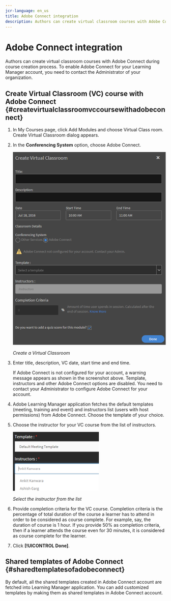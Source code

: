 ```yaml
---
jcr-language: en_us
title: Adobe Connect integration
description: Authors can create virtual classroom courses with Adobe Connect during course creation process. To enable Adobe Connect for your Learning Manager account, you need to contact the Administrator of your organization.
---
```



# Adobe Connect integration

Authors can create virtual classroom courses with Adobe Connect during course creation process. To enable Adobe Connect for your Learning Manager account, you need to contact the Administrator of your organization. 

## Create Virtual Classroom (VC) course with Adobe Connect {#createvirtualclassroomvccoursewithadobeconnect}

1. In My Courses page, click Add Modules and choose Virtual Class room. Create Virtual Classroom dialog appears.   
1. In the **Conferencing System** option, choose Adobe Connect.

   ![](assets/create-vc-author.png)

   *Create a Virtual Classroom*

1. Enter title, description, VC date, start time and end time.

   If Adobe Connect is not configured for your account, a warning message appears as shown in the screenshot above. Template, instructors and other Adobe Connect options are disabled. You need to contact your Administrator to configure Adobe Connect for your account. 

1. Adobe Learning Manager application fetches the default templates (meeting, training and event) and instructors list (users with host permissions) from Adobe Connect. Choose the template of your choice.
1. Choose the instructor for your VC course from the list of instructors.

   ![](assets/instructors-list-author.png)

   *Select the instructor from the list*

1. Provide completion criteria for the VC course. Completion criteria is the percentage of total duration of the course a learner has to attend in order to be considered as course complete. For example, say, the duration of course is 1 hour. If you provide 50% as completion criteria, then if a learner attends the course even for 30 minutes, it is considered as course complete for the learner.
1. Click **[!UICONTROL Done]**.

## Shared templates of Adobe Connect {#sharedtemplatesofadobeconnect}

By default, all the shared templates created in Adobe Connect account are fetched into Learning Manager application. You can add customized templates by making them as shared templates in Adobe Connect account.
